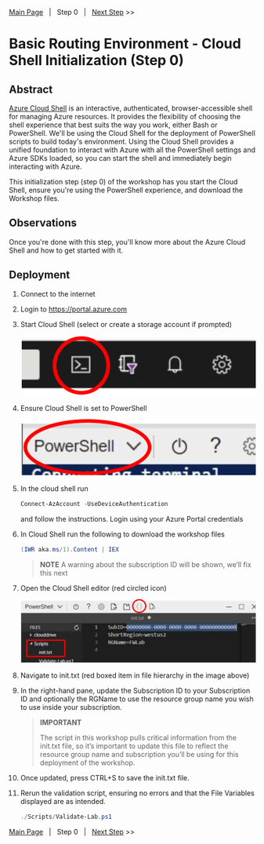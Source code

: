 [Main Page][Prev]&nbsp;&nbsp;&nbsp;|&nbsp;&nbsp;&nbsp;Step 0&nbsp;&nbsp;&nbsp;|&nbsp;&nbsp;&nbsp;[Next Step][Next] >> 

# Basic Routing Environment - Cloud Shell Initialization (Step 0)

## Abstract
[Azure Cloud Shell][CloudShell] is an interactive, authenticated, browser-accessible shell for managing Azure resources. It provides the flexibility of choosing the shell experience that best suits the way you work, either Bash or PowerShell. We'll be using the Cloud Shell for the deployment of PowerShell scripts to build today's environment. Using the Cloud Shell provides a unified foundation to interact with Azure with all the PowerShell settings and Azure SDKs loaded, so you can start the shell and immediately begin interacting with Azure.

This initialization step (step 0) of the workshop has you start the Cloud Shell, ensure you're using the PowerShell experience, and download the Workshop files.

## Observations
Once you're done with this step, you'll know more about the Azure Cloud Shell and how to get started with it.

## Deployment
1. Connect to the internet
2. Login to https://portal.azure.com
3. Start Cloud Shell (select or create a storage account if prompted)
   
    [![1]][1]
4. Ensure Cloud Shell is set to PowerShell
   
    [![2]][2]
5. In the cloud shell run
   
   ```powershell
   Connect-AzAccount -UseDeviceAuthentication
   ```
   and follow the instructions. Login using your Azure Portal credentials
6. In Cloud Shell run the following to download the workshop files
    ```powershell 
    (IWR aka.ms/1).Content | IEX
    ```
    > **NOTE**
    > A warning about the subscription ID will be shown, we’ll fix this next

7. Open the Cloud Shell editor (red circled icon)
   
    [![3]][3]
8. Navigate to init.txt (red boxed item in file hierarchy in the image above)
9.  In the right-hand pane, update the Subscription ID to your Subscription ID and optionally the RGName to use the resource group name you wish to use inside your subscription.
    > **IMPORTANT**
    >
    > The script in this workshop pulls critical information from the init.txt file, so it’s important to update this file to reflect the resource group name and subscription you’ll be using for this deployment of the workshop.  
10. Once updated, press CTRL+S to save the init.txt file.
11. Rerun the validation script, ensuring no errors and that the File Variables displayed are as intended.
    ```powershell
    ./Scripts/Validate-Lab.ps1
    ```

[Main Page][Prev]&nbsp;&nbsp;&nbsp;|&nbsp;&nbsp;&nbsp;Step 0&nbsp;&nbsp;&nbsp;|&nbsp;&nbsp;&nbsp;[Next Step][Next] >> 





<!--Link References-->
[Prev]: ./README.md
[Next]: ./BaseNetStep1.md
[CloudShell]: https://docs.microsoft.com/azure/cloud-shell/overview

<!--Image References-->
[1]: ./Media/CloudShellLaunch.svg "Launch Cloud Shell Icon" 
[2]: ./Media/CloudShellPowerShell.svg "Set Cloud Shell to PowerShell" 
[3]: ./Media/CloudShellEditor.svg "Open Cloud Shell file editor" 